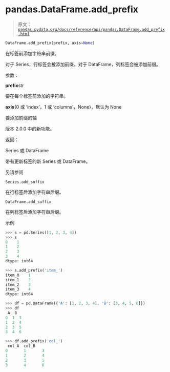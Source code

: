 # pandas.DataFrame.add_prefix

> 原文：[`pandas.pydata.org/docs/reference/api/pandas.DataFrame.add_prefix.html`](https://pandas.pydata.org/docs/reference/api/pandas.DataFrame.add_prefix.html)

```py
DataFrame.add_prefix(prefix, axis=None)
```

在标签前添加字符串前缀。

对于 Series，行标签会被添加前缀。对于 DataFrame，列标签会被添加前缀。

参数：

**prefix**str

要在每个标签前添加的字符串。

**axis**{0 或 ‘index’，1 或 ‘columns’，None}，默认为 None

要添加前缀的轴

版本 2.0.0 中的新功能。

返回：

Series 或 DataFrame

带有更新标签的新 Series 或 DataFrame。

另请参阅

`Series.add_suffix`

在行标签后添加字符串后缀。

`DataFrame.add_suffix`

在列标签后添加字符串后缀。

示例

```py
>>> s = pd.Series([1, 2, 3, 4])
>>> s
0    1
1    2
2    3
3    4
dtype: int64 
```

```py
>>> s.add_prefix('item_')
item_0    1
item_1    2
item_2    3
item_3    4
dtype: int64 
```

```py
>>> df = pd.DataFrame({'A': [1, 2, 3, 4], 'B': [3, 4, 5, 6]})
>>> df
 A  B
0  1  3
1  2  4
2  3  5
3  4  6 
```

```py
>>> df.add_prefix('col_')
 col_A  col_B
0       1       3
1       2       4
2       3       5
3       4       6 
```

